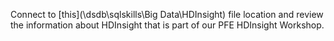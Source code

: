 Connect to [this](\\dsdb\sqlskills\Big Data\HDInsight) file location and review the information about HDInsight that is part of our PFE HDInsight Workshop.  